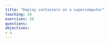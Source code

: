 ```yaml
---
title: "Deploy containers on a supercomputer"
teaching: 10
exercises: 20
questions:
objectives:
- a
---
```

